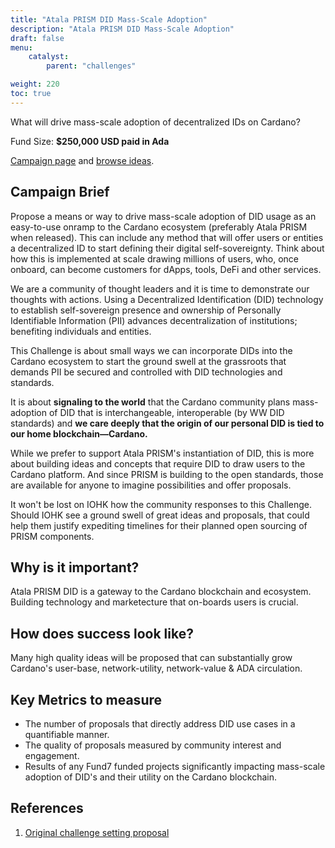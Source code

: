 ```yaml
---
title: "Atala PRISM DID Mass-Scale Adoption"
description: "Atala PRISM DID Mass-Scale Adoption"
draft: false
menu:
    catalyst:
        parent: "challenges"

weight: 220
toc: true
---
```

What will drive mass-scale adoption of decentralized IDs on Cardano?

Fund Size: **$250,000 USD paid in Ada**

[Campaign page](https://cardano.ideascale.com/a/campaign-home/26116) and [browse ideas](https://cardano.ideascale.com/a/ideas/top/campaign-filter/byids/campaigns/26116/stage/unspecified).

## Campaign Brief

Propose a means or way to drive mass-scale adoption of DID usage as an easy-to-use onramp to the Cardano ecosystem (preferably Atala PRISM when released). This can include any method that will offer users or entities a decentralized ID to start defining their digital self-sovereignty. Think about how this is implemented at scale drawing millions of users, who, once onboard, can become customers for dApps, tools, DeFi and other services.

We are a community of thought leaders and it is time to demonstrate our thoughts with actions. Using a Decentralized Identification (DID) technology to establish self-sovereign presence and ownership of Personally Identifiable Information (PII) advances decentralization of institutions; benefiting individuals and entities.

This Challenge is about small ways we can incorporate DIDs into the Cardano ecosystem to start the ground swell at the grassroots that demands PII be secured and controlled with DID technologies and standards.

It is about **signaling to the world** that the Cardano community plans mass-adoption of DID that is interchangeable, interoperable (by WW DID standards) and **we care deeply that the origin of our personal DID is tied to our home blockchain—Cardano.**

While we prefer to support Atala PRISM's instantiation of DID, this is more about building ideas and concepts that require DID to draw users to the Cardano platform. And since PRISM is building to the open standards, those are available for anyone to imagine possibilities and offer proposals.

It won't be lost on IOHK how the community responses to this Challenge. Should IOHK see a ground swell of great ideas and proposals, that could help them justify expediting timelines for their planned open sourcing of PRISM components.

## Why is it important?

Atala PRISM DID is a gateway to the Cardano blockchain and ecosystem. Building technology and marketecture that on-boards users is crucial.

## How does success look like?

Many high quality ideas will be proposed that can substantially grow Cardano's user-base, network-utility, network-value & ADA circulation.

## Key Metrics to measure

- The number of proposals that directly address DID use cases in a quantifiable manner.
- The quality of proposals measured by community interest and engagement.
- Results of any Fund7 funded projects significantly impacting mass-scale adoption of DID's and their utility on the Cardano blockchain.

## References

1. [Original challenge setting proposal](https://cardano.ideascale.com/a/dtd/Atala-PRISM-DID-Mass-Scale-Adoption/350613-48088)